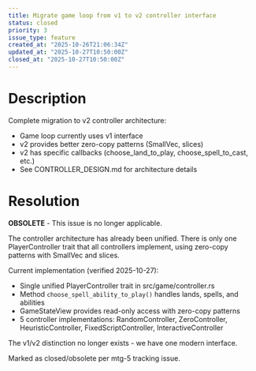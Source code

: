 ```yaml
---
title: Migrate game loop from v1 to v2 controller interface
status: closed
priority: 3
issue_type: feature
created_at: "2025-10-26T21:06:34Z"
updated_at: "2025-10-27T10:50:00Z"
closed_at: "2025-10-27T10:50:00Z"
---
```


# Description

Complete migration to v2 controller architecture:
- Game loop currently uses v1 interface
- v2 provides better zero-copy patterns (SmallVec, slices)
- v2 has specific callbacks (choose_land_to_play, choose_spell_to_cast, etc.)
- See CONTROLLER_DESIGN.md for architecture details

# Resolution

**OBSOLETE** - This issue is no longer applicable.

The controller architecture has already been unified. There is only one PlayerController trait that all controllers implement, using zero-copy patterns with SmallVec and slices.

Current implementation (verified 2025-10-27):
- Single unified PlayerController trait in src/game/controller.rs
- Method `choose_spell_ability_to_play()` handles lands, spells, and abilities
- GameStateView provides read-only access with zero-copy patterns
- 5 controller implementations: RandomController, ZeroController, HeuristicController, FixedScriptController, InteractiveController

The v1/v2 distinction no longer exists - we have one modern interface.

Marked as closed/obsolete per mtg-5 tracking issue.
